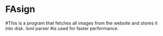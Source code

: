 # FAsign

#This is a program that fetches all images from the website and stores it into disk. lxml parser #is used for faster performance.
